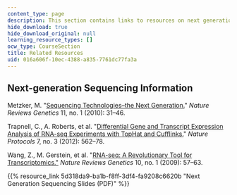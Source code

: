 ```yaml
---
content_type: page
description: This section contains links to resources on next generation sequencing.
hide_download: true
hide_download_original: null
learning_resource_types: []
ocw_type: CourseSection
title: Related Resources
uid: 016a606f-10ec-4388-a835-7761dc77fa3a
---
```


Next-generation Sequencing Information
--------------------------------------

Metzker, M. "[Sequencing Technologies–the Next Generation.](http://dx.doi.org/10.1038/nrg2626)" _Nature Reviews Genetics_ 11, no. 1 (2010): 31–46.

Trapnell, C., A. Roberts, et al. "[Differential Gene and Transcript Expression Analysis of RNA-seq Experiments with TopHat and Cufflinks.](http://dx.doi.org/10.1038/nprot.2012.016)" _Nature Protocols_ 7, no. 3 (2012): 562–78.

Wang, Z., M. Gerstein, et al. "[RNA-seq: A Revolutionary Tool for Transcriptomics."](http://dx.doi.org/10.1038/nrg2484) _Nature Reviews Genetics_ 10, no. 1 (2009): 57–63.

{{% resource_link 5d318da9-ba1b-f8ff-3df4-fa9208c6620b "Next Generation Sequencing Slides (PDF)" %}}